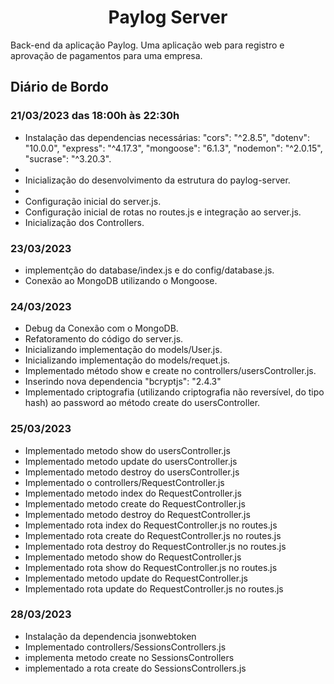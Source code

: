 <h1 align="center"> Paylog Server</h1>
<p>Back-end da aplicação Paylog. Uma aplicação web para registro e aprovação de pagamentos para uma empresa.</p> 

<h2>Diário de Bordo</h2>
  <h3>21/03/2023 das 18:00h às 22:30h </h3>
    <ul>
      <li> Instalação das dependencias necessárias:
        "cors": "^2.8.5",
        "dotenv": "10.0.0",
        "express": "^4.17.3",
        "mongoose": "6.1.3",
        "nodemon": "^2.0.15",
          "sucrase": "^3.20.3".<li>
      <li> Inicialização do desenvolvimento da estrutura do paylog-server.<li>
      <li> Configuração inicial do server.js.</li>
      <li> Configuração inicial de rotas no routes.js e integração ao server.js. </li>
      <li> Inicialização dos Controllers.</li>
    </ul>
  <h3>23/03/2023</h3>
    <ul>
      <li>implementção do database/index.js e do config/database.js.</li>
      <li>Conexão ao MongoDB utilizando o Mongoose.</li>
    </ul>
  <h3>24/03/2023</h3>
    <ul>
      <li>Debug da Conexão com o MongoDB.</li>
      <li>Refatoramento do código do server.js.</li>
      <li>Inicializando implementação do models/User.js.</li>
      <li>Inicializando implementação do models/requet.js.</li>
      <li>Implementado método show e create no controllers/usersController.js.</li>
      <li>Inserindo nova dependencia "bcryptjs": "2.4.3"</li>
      <li>Implementado criptografia (utilizando criptografia não reversível, do tipo hash) ao password ao método create do usersController.</li>
    </ul> 
    <h3>25/03/2023</h3>
    <ul>
      <li>Implementado metodo show do usersController.js</li>
      <li>Implementado metodo update do usersController.js</li>
      <li>Implementado metodo destroy do usersController.js</li>
      <li>Implementado o controllers/RequestController.js</li>
      <li>Implementado metodo index do RequestController.js</li>
      <li>Implementado metodo create do RequestController.js</li>
      <li>Implementado metodo destroy do RequestController.js</li>
      <li>Implementado rota index do RequestController.js no routes.js</li>
      <li>Implementado rota create do RequestController.js no routes.js</li>
      <li>Implementado rota destroy do RequestController.js no routes.js</li>
      <li>Implementado metodo show do RequestController.js</li>
      <li>Implementado rota show do RequestController.js no routes.js</li>
      <li>Implementado metodo update do RequestController.js</li>
      <li>Implementado rota update do RequestController.js no routes.js</li>
    </ul>
    <h3>28/03/2023</h3>
    <ul>
      <li>Instalação da dependencia jsonwebtoken</li>
      <li>Implementado controllers/SessionsControllers.js</li>
      <li>implementa metodo create no SessionsControllers</li>
      <li>implementado a rota create do SessionsControllers.js</li>
    </ul>